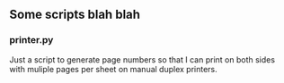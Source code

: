 ## Some scripts blah blah

### printer.py
Just a script to generate page numbers so that I can print on both sides with muliple pages per sheet on manual duplex printers.
